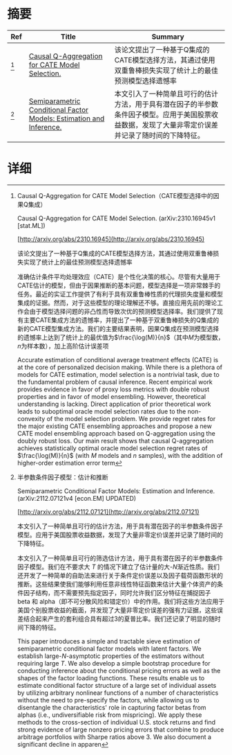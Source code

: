 # 摘要

| Ref | Title | Summary |
| --- | --- | --- |
| [^1] | [Causal Q-Aggregation for CATE Model Selection.](http://arxiv.org/abs/2310.16945) | 该论文提出了一种基于Q集成的CATE模型选择方法，其通过使用双重鲁棒损失实现了统计上的最佳预测模型选择遗憾率 |
| [^2] | [Semiparametric Conditional Factor Models: Estimation and Inference.](http://arxiv.org/abs/2112.07121) | 本文引入了一种简单且可行的估计方法，用于具有潜在因子的半参数条件因子模型。应用于美国股票收益数据，发现了大量非零定价误差并记录了随时间的下降特征。 |

# 详细

[^1]: Causal Q-Aggregation for CATE Model Selection（CATE模型选择中的因果Q集成）

    Causal Q-Aggregation for CATE Model Selection. (arXiv:2310.16945v1 [stat.ML])

    [http://arxiv.org/abs/2310.16945](http://arxiv.org/abs/2310.16945)

    该论文提出了一种基于Q集成的CATE模型选择方法，其通过使用双重鲁棒损失实现了统计上的最佳预测模型选择遗憾率

    

    准确估计条件平均处理效应（CATE）是个性化决策的核心。尽管有大量用于CATE估计的模型，但由于因果推断的基本问题，模型选择是一项非常棘手的任务。最近的实证工作提供了有利于具有双重鲁棒性质的代理损失度量和模型集成的证据。然而，对于这些模型的理论理解还不够。直接应用先前的理论工作会由于模型选择问题的非凸性而导致次优的预测模型选择率。我们提供了现有主要CATE集成方法的遗憾率，并提出了一种基于双重鲁棒损失的Q集成的新的CATE模型集成方法。我们的主要结果表明，因果Q集成在预测模型选择的遗憾率上达到了统计上的最优值为$\frac{\log(M)}{n}$（其中$M$为模型数，$n$为样本数），加上高阶估计误差项

    Accurate estimation of conditional average treatment effects (CATE) is at the core of personalized decision making. While there is a plethora of models for CATE estimation, model selection is a nontrivial task, due to the fundamental problem of causal inference. Recent empirical work provides evidence in favor of proxy loss metrics with double robust properties and in favor of model ensembling. However, theoretical understanding is lacking. Direct application of prior theoretical work leads to suboptimal oracle model selection rates due to the non-convexity of the model selection problem. We provide regret rates for the major existing CATE ensembling approaches and propose a new CATE model ensembling approach based on Q-aggregation using the doubly robust loss. Our main result shows that causal Q-aggregation achieves statistically optimal oracle model selection regret rates of $\frac{\log(M)}{n}$ (with $M$ models and $n$ samples), with the addition of higher-order estimation error term
    
[^2]: 半参数条件因子模型：估计和推断

    Semiparametric Conditional Factor Models: Estimation and Inference. (arXiv:2112.07121v4 [econ.EM] UPDATED)

    [http://arxiv.org/abs/2112.07121](http://arxiv.org/abs/2112.07121)

    本文引入了一种简单且可行的估计方法，用于具有潜在因子的半参数条件因子模型。应用于美国股票收益数据，发现了大量非零定价误差并记录了随时间的下降特征。

    

    本文引入了一种简单且可行的筛选估计方法，用于具有潜在因子的半参数条件因子模型。我们在不要求大 $T$ 的情况下建立了估计量的大-$N$渐近性质。我们还开发了一种简单的自助法来进行关于条件定价误差以及因子载荷函数形状的推断。这些结果使我们能够利用任意非线性特征函数来估计大量个体资产的条件因子结构，而不需要预先指定因子，同时允许我们区分特征在捕捉因子 beta 和 alpha（即不可分散风险和错定价）中的作用。我们将这些方法应用于美国个别股票收益的截面，并发现了大量非零定价误差的强有力证据，这些误差结合起来产生的套利组合具有超过3的夏普比率。我们还记录了明显的随时间下降的特征。

    This paper introduces a simple and tractable sieve estimation of semiparametric conditional factor models with latent factors. We establish large-$N$-asymptotic properties of the estimators without requiring large $T$. We also develop a simple bootstrap procedure for conducting inference about the conditional pricing errors as well as the shapes of the factor loading functions. These results enable us to estimate conditional factor structure of a large set of individual assets by utilizing arbitrary nonlinear functions of a number of characteristics without the need to pre-specify the factors, while allowing us to disentangle the characteristics' role in capturing factor betas from alphas (i.e., undiversifiable risk from mispricing). We apply these methods to the cross-section of individual U.S. stock returns and find strong evidence of large nonzero pricing errors that combine to produce arbitrage portfolios with Sharpe ratios above 3. We also document a significant decline in apparen
    

